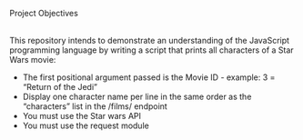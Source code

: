 Project Objectives<br><br>

This repository intends to demonstrate an understanding of the JavaScript programming language by writing a script that prints all characters of a Star Wars movie:<br>
* The first positional argument passed is the Movie ID - example: 3 = “Return of the Jedi”<br>
* Display one character name per line in the same order as the “characters” list in the /films/ endpoint<br>
* You must use the Star wars API<br>
* You must use the request module

